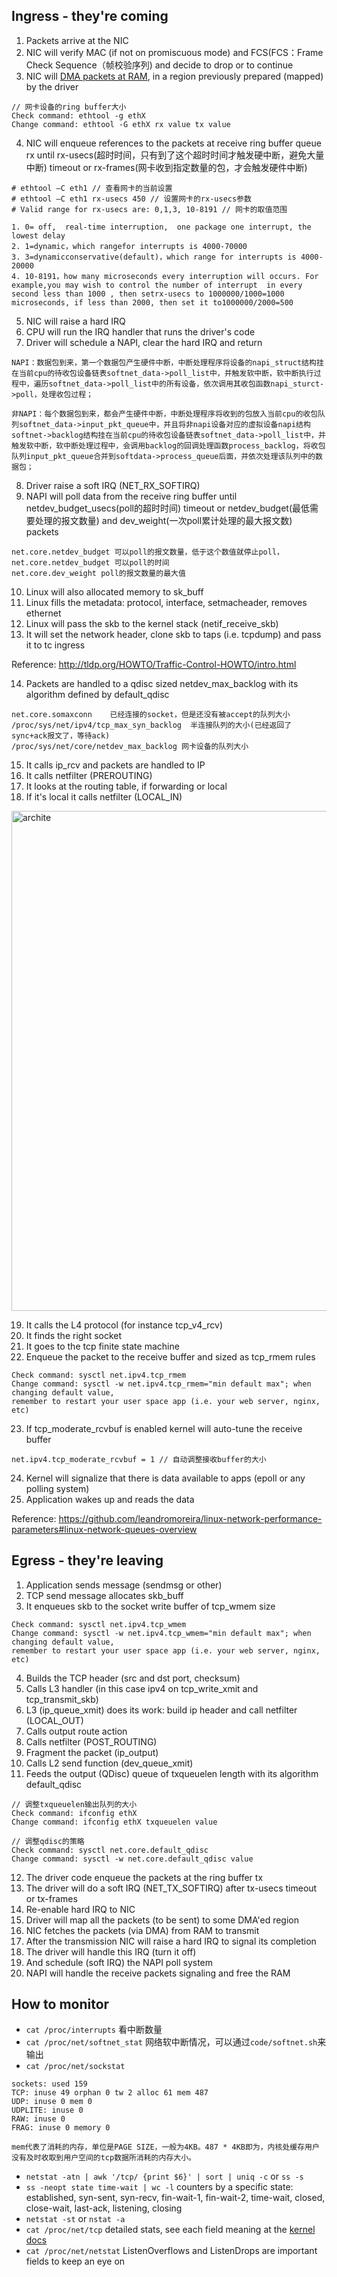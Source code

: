 ## Ingress - they're coming
1. Packets arrive at the NIC
2. NIC will verify MAC (if not on promiscuous mode) and FCS(FCS：Frame Check Sequence（帧校验序列) and decide to drop or to continue
3. NIC will [DMA packets at RAM](https://en.wikipedia.org/wiki/Direct_memory_access), in a region previously prepared (mapped) by the driver

```
// 网卡设备的ring buffer大小
Check command: ethtool -g ethX
Change command: ethtool -G ethX rx value tx value
```

4. NIC will enqueue references to the packets at receive ring buffer queue rx until rx-usecs(超时时间，只有到了这个超时时间才触发硬中断，避免大量中断) timeout or rx-frames(网卡收到指定数量的包，才会触发硬件中断)

```
# ethtool –C eth1 // 查看网卡的当前设置
# ethtool –C eth1 rx-usecs 450 // 设置网卡的rx-usecs参数
# Valid range for rx-usecs are: 0,1,3, 10-8191 // 网卡的取值范围

1. 0= off,  real-time interruption,  one package one interrupt, the lowest delay
2. 1=dynamic，which rangefor interrupts is 4000-70000
3. 3=dynamicconservative(default)，which range for interrupts is 4000-20000
4. 10-8191，how many microseconds every interruption will occurs. For example,you may wish to control the number of interrupt  in every second less than 1000 , then setrx-usecs to 1000000/1000=1000 microseconds, if less than 2000, then set it to1000000/2000=500
```

5. NIC will raise a hard IRQ
6. CPU will run the IRQ handler that runs the driver's code
7. Driver will schedule a NAPI, clear the hard IRQ and return

```
NAPI：数据包到来，第一个数据包产生硬件中断，中断处理程序将设备的napi_struct结构挂在当前cpu的待收包设备链表softnet_data->poll_list中，并触发软中断，软中断执行过程中，遍历softnet_data->poll_list中的所有设备，依次调用其收包函数napi_sturct->poll，处理收包过程；

非NAPI：每个数据包到来，都会产生硬件中断，中断处理程序将收到的包放入当前cpu的收包队列softnet_data->input_pkt_queue中，并且将非napi设备对应的虚拟设备napi结构softnet->backlog结构挂在当前cpu的待收包设备链表softnet_data->poll_list中，并触发软中断，软中断处理过程中，会调用backlog的回调处理函数process_backlog，将收包队列input_pkt_queue合并到softdata->process_queue后面，并依次处理该队列中的数据包；
```

8. Driver raise a soft IRQ (NET_RX_SOFTIRQ)
9. NAPI will poll data from the receive ring buffer until netdev_budget_usecs(poll的超时时间) timeout or netdev_budget(最低需要处理的报文数量) and dev_weight(一次poll累计处理的最大报文数) packets

```
net.core.netdev_budget 可以poll的报文数量，低于这个数值就停止poll，
net.core.netdev_budget 可以poll的时间
net.core.dev_weight poll的报文数量的最大值
```

10. Linux will also allocated memory to sk_buff
11. Linux fills the metadata: protocol, interface, setmacheader, removes ethernet
12. Linux will pass the skb to the kernel stack (netif_receive_skb)
13. It will set the network header, clone skb to taps (i.e. tcpdump) and pass it to tc ingress


Reference: http://tldp.org/HOWTO/Traffic-Control-HOWTO/intro.html

14. Packets are handled to a qdisc sized netdev_max_backlog with its algorithm defined by default_qdisc

```
net.core.somaxconn    已经连接的socket，但是还没有被accept的队列大小
/proc/sys/net/ipv4/tcp_max_syn_backlog  半连接队列的大小(已经返回了sync+ack报文了，等待ack)
/proc/sys/net/core/netdev_max_backlog 网卡设备的队列大小
```

15. It calls ip_rcv and packets are handled to IP
16. It calls netfilter (PREROUTING)
17. It looks at the routing table, if forwarding or local
18. If it's local it calls netfilter (LOCAL_IN)

<img src="../images/ip_process.jpg" width = "1000" height = "800" alt="archite" align="center" />

19. It calls the L4 protocol (for instance tcp_v4_rcv)
20. It finds the right socket
21. It goes to the tcp finite state machine
22. Enqueue the packet to the receive buffer and sized as tcp_rmem rules

```
Check command: sysctl net.ipv4.tcp_rmem
Change command: sysctl -w net.ipv4.tcp_rmem="min default max"; when changing default value,
remember to restart your user space app (i.e. your web server, nginx, etc)
```

23. If tcp_moderate_rcvbuf is enabled kernel will auto-tune the receive buffer

```
net.ipv4.tcp_moderate_rcvbuf = 1 // 自动调整接收buffer的大小
```

24. Kernel will signalize that there is data available to apps (epoll or any polling system)
25. Application wakes up and reads the data


Reference: https://github.com/leandromoreira/linux-network-performance-parameters#linux-network-queues-overview



## Egress - they're leaving
1. Application sends message (sendmsg or other)
2. TCP send message allocates skb_buff
3. It enqueues skb to the socket write buffer of tcp_wmem size

```
Check command: sysctl net.ipv4.tcp_wmem
Change command: sysctl -w net.ipv4.tcp_wmem="min default max"; when changing default value,
remember to restart your user space app (i.e. your web server, nginx, etc)
```

4. Builds the TCP header (src and dst port, checksum)
5. Calls L3 handler (in this case ipv4 on tcp_write_xmit and tcp_transmit_skb)
6. L3 (ip_queue_xmit) does its work: build ip header and call netfilter (LOCAL_OUT)
7. Calls output route action
8. Calls netfilter (POST_ROUTING)
9. Fragment the packet (ip_output)
10. Calls L2 send function (dev_queue_xmit)
11. Feeds the output (QDisc) queue of txqueuelen length with its algorithm default_qdisc

```
// 调整txqueuelen输出队列的大小
Check command: ifconfig ethX
Change command: ifconfig ethX txqueuelen value

// 调整qdisc的策略
Check command: sysctl net.core.default_qdisc
Change command: sysctl -w net.core.default_qdisc value
```

12. The driver code enqueue the packets at the ring buffer tx
13. The driver will do a soft IRQ (NET_TX_SOFTIRQ) after tx-usecs timeout or tx-frames
14. Re-enable hard IRQ to NIC
15. Driver will map all the packets (to be sent) to some DMA'ed region
16. NIC fetches the packets (via DMA) from RAM to transmit
17. After the transmission NIC will raise a hard IRQ to signal its completion
18. The driver will handle this IRQ (turn it off)
19. And schedule (soft IRQ) the NAPI poll system
20. NAPI will handle the receive packets signaling and free the RAM



## How to monitor

* `cat /proc/interrupts` 看中断数量
* `cat /proc/net/softnet_stat` 网络软中断情况，可以通过`code/softnet.sh`来输出
* `cat /proc/net/sockstat`

```
sockets: used 159
TCP: inuse 49 orphan 0 tw 2 alloc 61 mem 487
UDP: inuse 0 mem 0
UDPLITE: inuse 0
RAW: inuse 0
FRAG: inuse 0 memory 0

mem代表了消耗的内存，单位是PAGE SIZE，一般为4KB。487 * 4KB即为，内核处缓存用户没有及时收取到用户空间的tcp数据所消耗的内存大小。
```
* `netstat -atn | awk '/tcp/ {print $6}' | sort | uniq -c` or `ss -s`
* `ss -neopt state time-wait | wc -l`
counters by a specific state: established, syn-sent, syn-recv, fin-wait-1, fin-wait-2, time-wait, closed, close-wait, last-ack, listening, closing
* `netstat -st` or `nstat -a`
* `cat /proc/net/tcp`
detailed stats, see each field meaning at the [kernel docs](https://www.kernel.org/doc/Documentation/networking/proc_net_tcp.txt)
* `cat /proc/net/netstat`
ListenOverflows and ListenDrops are important fields to keep an eye on

